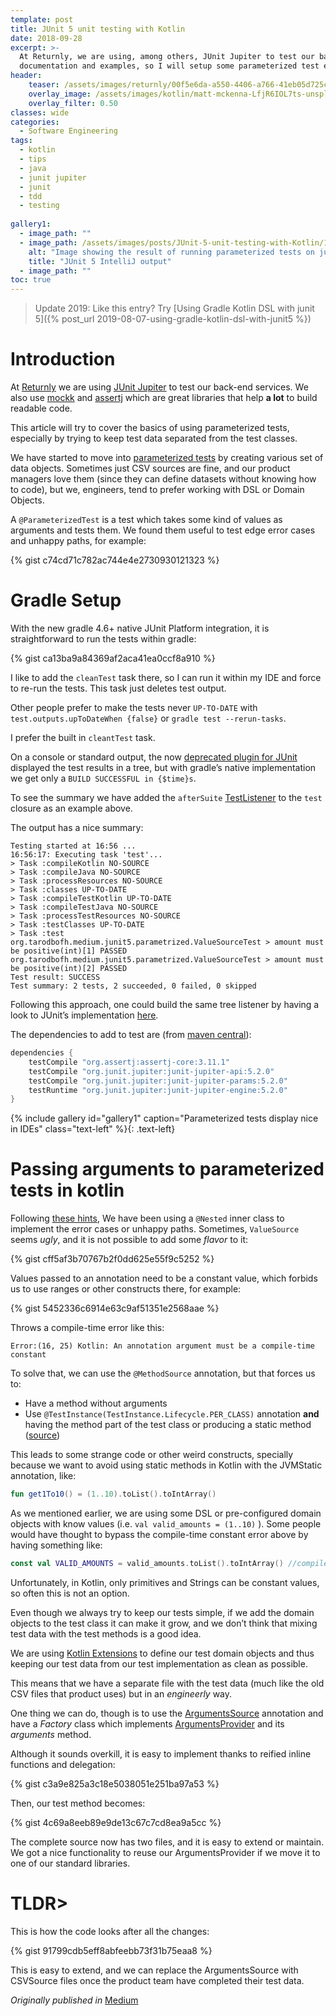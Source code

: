 ```yaml
---
template: post
title: JUnit 5 unit testing with Kotlin
date: 2018-09-28
excerpt: >-
  At Returnly, we are using, among others, JUnit Jupiter to test our back-end services. There is some lack of
  documentation and examples, so I will setup some parameterized test examples.
header:
    teaser: /assets/images/returnly/00f5e6da-a550-4406-a766-41eb05d725c3-1581012589090.png
    overlay_image: /assets/images/kotlin/matt-mckenna-LfjR6IOL7ts-unsplash-xxhdpi.jpg
    overlay_filter: 0.50
classes: wide
categories:
  - Software Engineering
tags:
  - kotlin
  - tips
  - java
  - junit jupiter
  - junit
  - tdd
  - testing
  
gallery1:
  - image_path: ""
  - image_path: /assets/images/posts/JUnit-5-unit-testing-with-Kotlin/1_p2nPxZvpyV8sI6Ynh6V6EA.png
    alt: "Image showing the result of running parameterized tests on junit jupiter inside IntelliJ"
    title: "JUnit 5 IntelliJ output"
  - image_path: ""  
toc: true
---
```


> Update 2019: Like this entry?
> Try [Using Gradle Kotlin DSL with junit 5]({% post_url 2019-08-07-using-gradle-kotlin-dsl-with-junit5 %})

# Introduction

At [Returnly](https://returnly.com/) we are using [JUnit Jupiter](https://junit.org/junit5/docs/current/user-guide/) to 
test our back-end services.
We also use [mockk](https://mockk.io/) and [assertj](http://joel-costigliola.github.io/assertj/) which are great
libraries that help **a lot** to build readable code.

This article will try to cover the basics of using parameterized tests, especially by trying to keep test data separated
from the test classes.

We have started to move into [parameterized tests](https://junit.org/junit5/docs/current/user-guide/#writing-tests-parameterized-tests)
by creating various set of data objects.
Sometimes just CSV sources are fine, and our product managers love them (since they can define datasets without knowing
how to code), but we, engineers, tend to prefer working with DSL or Domain Objects.

A `@ParameterizedTest` is a test which takes some kind of values as arguments and tests them.
We found them useful to test edge error cases and unhappy paths, for example:

{% gist c74cd71c782ac744e4e2730930121323 %}

# Gradle Setup

With the new gradle 4.6+ native JUnit Platform integration, it is straightforward to run the tests within gradle:

{% gist ca13ba9a84369af2aca41ea0ccf8a910 %}

I like to add the `cleanTest` task there, so I can run it within my IDE and force to re-run the tests.
This task just deletes test output.

Other people prefer to make the tests never `UP-TO-DATE` with `test.outputs.upToDateWhen {false}` or `gradle test --rerun-tasks`. 

I prefer the built in `cleantTest` task.

On a console or standard output, the now [deprecated plugin for JUnit](https://junit.org/junit5/docs/current/user-guide/#running-tests-build-gradle) 
displayed the test results in a tree, but with gradle’s native implementation we get only a `BUILD SUCCESSFUL in {$time}s`.

To see the summary we have added the `afterSuite` [TestListener](https://docs.gradle.org/current/javadoc/org/gradle/api/tasks/testing/TestListener.html) 
to the `test` closure as an example above.

The output has a nice summary:

```
Testing started at 16:56 ...  
16:56:17: Executing task 'test'...
> Task :compileKotlin NO-SOURCE  
> Task :compileJava NO-SOURCE  
> Task :processResources NO-SOURCE  
> Task :classes UP-TO-DATE  
> Task :compileTestKotlin UP-TO-DATE  
> Task :compileTestJava NO-SOURCE  
> Task :processTestResources NO-SOURCE  
> Task :testClasses UP-TO-DATE  
> Task :test  
org.tarodbofh.medium.junit5.parametrized.ValueSourceTest > amount must be positive(int)[1] PASSED  
org.tarodbofh.medium.junit5.parametrized.ValueSourceTest > amount must be positive(int)[2] PASSED  
Test result: SUCCESS  
Test summary: 2 tests, 2 succeeded, 0 failed, 0 skipped
```

Following this approach, one could build the same tree listener by having a look to JUnit’s implementation [here](https://github.com/junit-team/junit5/blob/master/junit-platform-console/src/main/java/org/junit/platform/console/tasks/TreePrintingListener.java).

The dependencies to add to test are (from [maven central](https://search.maven.org/)):

```groovy
dependencies {  
    testCompile "org.assertj:assertj-core:3.11.1"  
    testCompile "org.junit.jupiter:junit-jupiter-api:5.2.0"  
    testCompile "org.junit.jupiter:junit-jupiter-params:5.2.0"  
    testRuntime "org.junit.jupiter:junit-jupiter-engine:5.2.0"  
}
```

{% include gallery id="gallery1" caption="Parameterized tests display nice in IDEs" class="text-left" %}{: .text-left}

# Passing arguments to parameterized tests in kotlin

Following [these hints](https://blog.philipphauer.de/best-practices-unit-testing-kotlin/), We have been using a 
`@Nested` inner class to implement the error cases or unhappy paths.
Sometimes, `ValueSource` seems *ugly*, and it is not possible to add some *flavor* to it:

{% gist cff5af3b70767b2f0dd625e55f9c5252 %}

Values passed to an annotation need to be a constant value, which forbids us to use ranges or other constructs there, 
for example:

{% gist 5452336c6914e63c9af51351e2568aae %}

Throws a compile-time error like this:

```
Error:(16, 25) Kotlin: An annotation argument must be a compile-time constant
```

To solve that, we can use the `@MethodSource` annotation, but that forces us to:

-   Have a method without arguments
-   Use `@TestInstance(TestInstance.Lifecycle.PER_CLASS)` annotation **and** having the method part of the test class
or producing a static method ([source](https://junit.org/junit5/docs/current/api/org/junit/jupiter/params/provider/MethodSource.html))

This leads to some strange code or other weird constructs, specially because we want to avoid using static methods in
Kotlin with the JVMStatic annotation, like:
 
```kotlin 
fun get1To10() = (1..10).toList().toIntArray()
```

As we mentioned earlier, we are using some DSL or pre-configured domain objects with know values
(i.e. `val valid_amounts = (1..10)` ).
Some people would have thought to bypass the compile-time constant error above by having something like:

```kotlin
const val VALID_AMOUNTS = valid_amounts.toList().toIntArray() //compile error
``` 

Unfortunately, in Kotlin, only primitives and Strings can be constant values, so often this is not an option.

Even though we always try to keep our tests simple, if we add the domain objects to the test class it can make it
grow, and we don’t think that mixing test data with the test methods is a good idea.

We are using [Kotlin Extensions](https://kotlinlang.org/docs/reference/extensions.html) to define our test domain
objects and thus keeping our test data from our test implementation as clean as possible.

This means that we have a separate file with the test data (much like the old CSV files that product uses) but in 
an _engineerly_ way.

One thing we can do, though is to use the [ArgumentsSource](https://junit.org/junit5/docs/current/api/org/junit/jupiter/params/provider/ArgumentsSource.html)
annotation and have a *Factory* class which implements [ArgumentsProvider](https://junit.org/junit5/docs/current/api/org/junit/jupiter/params/provider/ArgumentsProvider.html)
and its *arguments* method.

Although it sounds overkill, it is easy to implement thanks to reified inline functions and delegation:

{% gist c3a9e825a3c18e5038051e251ba97a53 %}

Then, our test method becomes:

{% gist 4c69a8eeb89e9de13c67c7cd8ea9a5cc %}

The complete source now has two files, and it is easy to extend or maintain. 
We got a nice functionality to reuse our ArgumentsProvider if we move it to one of our standard libraries.

# TLDR>

This is how the code looks after all the changes:

{% gist 91799cdb5eff8abfeebb73f31b75eaa8 %}

This is easy to extend, and we can replace the ArgumentsSource with CSVSource files once the product team have 
completed their test data.

_Originally published in_ [<i class="fab fa-fw fa-medium"></i>Medium](https://medium.com/@juan_ara/unit-testing-kotlin-with-junit-5-21bdf0d1a7c2)

